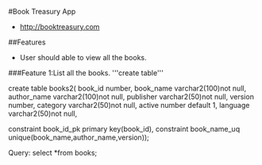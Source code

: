 #Book Treasury App
* http://booktreasury.com

##Features
* User should able to view all the books.

###Feature 1:List all the books.
'''create table'''

create table books2(
book_id number,
book_name varchar2(100)not null,
author_name varchar2(100)not null,
publisher varchar2(50)not null,
version number,
category varchar2(50)not null,
active number default 1,
language varchar2(50)not null,

constraint book_id_pk primary key(book_id),
constraint book_name_uq unique(book_name,author_name,version));

Query:
select *from books;
